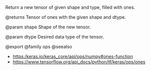 Return a new tensor of given shape and type, filled with ones.

@returns
    Tensor of ones with the given shape and dtype.

@param shape
Shape of the new tensor.

@param dtype
Desired data type of the tensor.

@export
@family ops
@seealso
+ <https:/keras.io/keras_core/api/ops/numpy#ones-function>
+ <https://www.tensorflow.org/api_docs/python/tf/keras/ops/ones>
